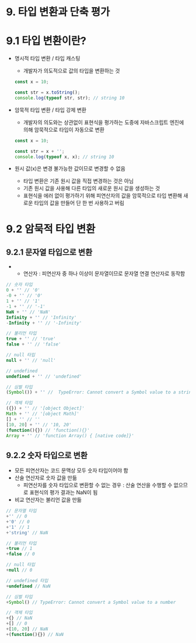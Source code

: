 # 9. 타입 변환과 단축 평가

# 9.1 타입 변환이란?

- 명시적 타입 변환 / 타입 캐스팅
    - 개발자가 의도적으로 값의 타입을 변환하는 것
    
    ```jsx
    const x = 10;
    
    const str = x.toString();
    console.log(typeof str, str); // string 10
    ```
    

- 암묵적 타입 변환 / 타입 강제 변환
    - 개발자의 의도와는 상관없이 표현식을 평가하는 도중에 자바스크립트 엔진에 의해 암묵적으로 타입이 자동으로 변환
    
    ```jsx
    const x = 10;
    
    const str = x + '';
    console.log(typeof x, x); // string 10
    ```
    

- 원시 값(x)은 변경 불가능한 값이므로 변경할 수 없음
    - 타입 변환은 기존 원시 값을 직접 변경하는 것은 아님
    - 기존 원시 값을 사용해 다른 타입의 새로운 원시 값을 생성하는 것
    - 표현식을 에러 없이 평가하기 위해 피연산자의 값을 암묵적으로 타입 변환해 새로운 타입의 값을 만들어 단 한 번 사용하고 버림

# 9.2 암묵적 타입 변환

## 9.2.1 문자열 타입으로 변환

- + 연산자 : 피연산자 중 하나 이상이 문자열이므로 문자열 연결 연산자로 동작함

```jsx
// 숫자 타입
0 + '' // '0'
-0 + '' // '0'
1 + '' // '1'
-1 + '' // '-1'
NaN + '' // 'NaN'
Infinity + '' // 'Infinity'
-Infinity + '' // '-Infinity'

// 불리언 타입
true + '' // 'true'
false + '' // 'false'

// null 타입
null + '' // 'null'

// undefined
undefined + '' // 'undefined'

// 심벌 타입
(Symbol()) + '' //  TypeError: Cannot convert a Symbol value to a string

// 객체 타입
({}) + '' // '[object Object]'
Math + '' // '[object Math]'
[] + '' // ''
[10, 20] + '' // '10, 20'
(function(){}) // 'function(){}'
Array + '' // 'function Array() { [native code]}'
```

## 9.2.2 숫자 타입으로 변환

- 모든 피연산자는 코드 문맥상 모두 숫자 타입이어야 함
- 산술 연산자로 숫자 값을 만듦
    - 피연산자를 숫자 타입으로 변환할 수 없는 경우 : 산술 연산을 수행할 수 없으므로 표현식의 평가 결과는 NaN이 됨
- 비교 연산자는 불리언 값을 만듦

```jsx
// 문자열 타입
+'' // 0
+'0' // 0
+'1' // 1
+'string' // NaN

// 불리언 타입
+true // 1
+false // 0

// null 타입
+null // 0

// undefined 타입
+undefined // NaN

// 심벌 타입
+Symbol() // TypeError: Cannot convert a Symbol value to a number

// 객체 타입
+{} // NaN
+[] // 0
+[10, 20] // NaN
+(function(){}) // NaN
```
